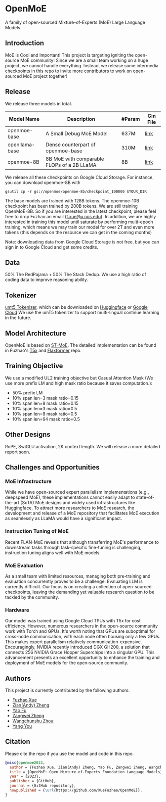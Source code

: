 # OpenMoE
A family of open-sourced Mixture-of-Experts (MoE) Large Language Models

## Introduction
MoE is Cool and Important! This project is targeting igniting the open-source MoE community! Since we are a small team working on a huge project, we cannot handle everything. Instead, we release some intermedia checkpoints in this repo to invite more contributors to work on open-sourced MoE project together!

## Release
We release three models in total.

| Model Name     | Description                                     | #Param   | Gin File   |
|----------------|-------------------------------------------------|----------|----------  |
| openmoe-base   | A Small Debug MoE Model                         |637M      |[link](https://github.com/XueFuzhao/t5x/blob/main/t5x/examples/t5/t5_1_1/examples/openmoe_base.gin)  |   
| openllama-base | Dense counterpart of openmoe-base               |310M      |[link](https://github.com/XueFuzhao/t5x/blob/main/t5x/examples/t5/t5_1_1/examples/openllama_base.gin)  |     
| openmoe-8B     | 8B MoE  with comparable FLOPs of a 2B LLaMA     |8B        |[link](https://github.com/XueFuzhao/t5x/blob/main/t5x/examples/t5/t5_1_1/examples/openmoe_large.gin) |

We release all these checkpoints on Google Cloud Storage. For instance, you can download openmoe-8B with 
```
gsutil cp -r gs://openmoe/openmoe-8b/checkpoint_100000 $YOUR_DIR
```

The base models are trained with 128B tokens. The openmoe-10B checkpoint has been trained by 200B tokens. We are still training OpenMoE-8B. So if you are interested in the latest checkpoint, please feel free to drop Fuzhao an email (f.xue@u.nus.edu). In addition, we are highly interested in training this model until saturate by performing multi-epoch training, which means we may train our model for over 2T and even more tokens (this depends on the resource we can get in the coming months)

Note: downloading data from Google Cloud Storage is not free, but you can sign in to Google Cloud and get some credits.

## Data
50% The RedPajama + 50% The Stack Dedup.
We use a high ratio of coding data to improve reasoning ability.

## Tokenizer
[umt5 Tokenizer](https://arxiv.org/abs/2304.09151), which can be downloaded on [Huggingface](https://huggingface.co/google/umt5-small/tree/main) or [Google Cloud](https://github.com/google-research/t5x/blob/main/docs/models.md#umt5-checkpoints)
We use the umT5 tokenizer to support multi-lingual continue learning in the future.

## Model Architecture
OpenMoE is based on [ST-MoE](https://arxiv.org/abs/2202.08906). The detailed implementation can be found in Fuzhao's [T5x](https://github.com/XueFuzhao/t5x) and [Flaxformer](https://github.com/XueFuzhao/flaxformer) repo.

## Training Objective
We use a modified UL2 training objective but Casual Attention Mask (We use more prefix LM and high mask ratio because it saves computation.):
- 50% prefix LM
- 10% span len=3 mask ratio=0.15
- 10% span len=8 mask ratio=0.15
- 10% span len=3 mask ratio=0.5
- 10% span len=8 mask ratio=0.5
- 10% span len=64 mask ratio=0.5


## Other Designs
RoPE, SwiGLU activation, 2K context length. We will release a more detailed report soon.

## Challenges and Opportunities

### MoE Infrastructure

While we have open-sourced expert parallelism implementations (e.g., deepspeed MoE), these implementations cannot easily adapt to state-of-the-art (SoTA) MoE designs and widely used infrastructures like Huggingface. To attract more researchers to MoE research, the development and release of a MoE repository that facilitates MoE execution as seamlessly as LLaMA would have a significant impact.

### Instruction Tuning of MoE

Recent FLAN-MoE reveals that although transferring MoE's performance to downstream tasks through task-specific fine-tuning is challenging, instruction tuning aligns well with MoE models.

### MoE Evaluation

As a small team with limited resources, managing both pre-training and evaluation concurrently proves to be a challenge. Evaluating LLM is currently difficult. Our focus is on creating a collection of open-sourced checkpoints, leaving the demanding yet valuable research question to be tackled by the community.

### Hardware

Our model was trained using Google Cloud TPUs with T5x for cost efficiency. However, numerous researchers in the open-source community work with Torch and GPUs. It's worth noting that GPUs are suboptimal for cross-node communication, with each node often housing only a few GPUs. This makes expert parallelism relatively communication-expensive. Encouragingly, NVIDIA recently introduced DGX GH200, a solution that connects 256 NVIDIA Grace Hopper Superchips into a singular GPU. This advancement presents an excellent opportunity to enhance the training and deployment of MoE models for the open-source community.


## Authors

This project is currently contributed by the following authors:

- [Fuzhao Xue](https://xuefuzhao.github.io/)
- [Zian(Andy) Zheng](https://www.linkedin.com/in/zian-zheng-21a715239)
- [Yao Fu](https://franxyao.github.io/)
- [Zangwei Zheng](https://zhengzangw.github.io/)
- [Wangchunshu Zhou](https://michaelzhouwang.github.io/)
- [Yang You](https://www.comp.nus.edu.sg/~youy/)


## Citation

Please cite the repo if you use the model and code in this repo.

```bibtex
@misc{openmoe2023,
  author = {Fuzhao Xue, Zian(Andy) Zheng, Yao Fu, Zangwei Zheng, Wangchunshu Zhou and Yang You},
  title = {OpenMoE: Open Mixture-of-Experts Foundation Language Models},
  year = {2023},
  publisher = {GitHub},
  journal = {GitHub repository},
  howpublished = {\url{https://github.com/XueFuzhao/OpenMoE}},
}
```


